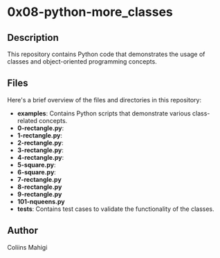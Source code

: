 # 0x08-python-more_classes

## Description
This repository contains Python code that demonstrates the usage of classes and object-oriented programming concepts.

## Files
Here's a brief overview of the files and directories in this repository:

- **examples**: Contains Python scripts that demonstrate various class-related concepts.
- **0-rectangle.py**: 
- **1-rectangle.py**: 
- **2-rectangle.py**: 
- **3-rectangle.py**: 
- **4-rectangle.py**: 
- **5-square.py**: 
- **6-square.py**: 
- **7-rectangle.py**
- **8-rectangle.py**
- **9-rectangle.py**
- **101-nqueens.py**
- **tests**: Contains test cases to validate the functionality of the classes.

## Author
Coliins Mahigi
